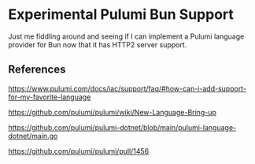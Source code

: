 # Experimental Pulumi Bun Support

Just me fiddling around and seeing if I can implement a Pulumi language provider for Bun now that it has HTTP2 server support.

## References

<https://www.pulumi.com/docs/iac/support/faq/#how-can-i-add-support-for-my-favorite-language>

<https://github.com/pulumi/pulumi/wiki/New-Language-Bring-up>

<https://github.com/pulumi/pulumi-dotnet/blob/main/pulumi-language-dotnet/main.go>

<https://github.com/pulumi/pulumi/pull/1456>
